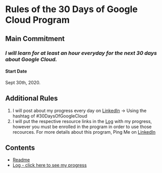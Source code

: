 # Rules of the 30 Days of Google Cloud Program

## Main Commitment
### *I will learn for at least an hour everyday for the next 30 days about Google Cloud.*

#### Start Date
Sept 30th, 2020.

## Additional Rules
1. I will post about my progress every day on [LinkedIn](https://www.linkedin.com/in/seshaihari/) -> Using the hashtag of #30DaysOfGoogleCloud
2. I will put the respective resource links in the [Log](log.md) with my progress, however you must be enrolled in the program in order to use those recources. For more details about this program, Ping Me on [LinkedIn](https://www.linkedin.com/in/seshaihari/)

## Contents
* [Readme](README.md)
* [Log - click here to see my progress](log.md)

